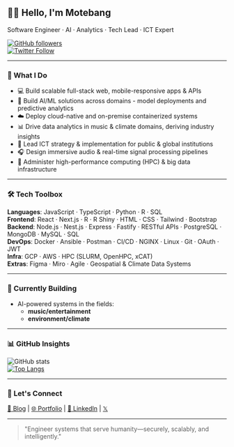## 👋🏽 Hello, I'm Motebang

Software Engineer · AI · Analytics · Tech Lead · ICT Expert   

[![GitHub followers](https://img.shields.io/github/followers/lebusa?style=social)](https://github.com/lebusa)  
[![Twitter Follow](https://img.shields.io/twitter/follow/sirfongfong?style=social)](https://twitter.com/sirfongfong)

---

### 🔧 What I Do
- 💻 Build scalable full-stack web, mobile-responsive apps & APIs
- 🤖 Build AI/ML solutions across domains - model deployments and predictive analytics 
- ☁️ Deploy cloud-native and on-premise containerized systems
- 📊 Drive data analytics in music & climate domains, deriving industry insights
- 🧠 Lead ICT strategy & implementation for public & global institutions  
- 🎧 Design immersive audio & real-time signal processing pipelines
- 🧮 Administer high-performance computing (HPC) & big data infrastructure

---

### 🛠️ Tech Toolbox
**Languages**: JavaScript · TypeScript · Python · R · SQL  
**Frontend**: React · Next.js · R · R Shiny · HTML · CSS · Tailwind · Bootstrap  
**Backend**: Node.js · Nest.js · Express · Fastify · RESTful APIs · PostgreSQL · MongoDB · MySQL · SQL  
**DevOps**: Docker · Ansible · Postman · CI/CD · NGINX · Linux · Git · OAuth · JWT  
**Infra**: GCP · AWS · HPC (SLURM, OpenHPC, xCAT)   
**Extras**: Figma · Miro · Agile · Geospatial & Climate Data Systems

---

### 🚧 Currently Building
- AI-powered systems in the fields:
  -   **music/entertainment**
  -   **environment/climate**

---

### 📊 GitHub Insights
![GitHub stats](https://github-readme-stats.vercel.app/api?username=lebusa&show_icons=true&title_color=333&icon_color=007ec6&hide=issues)  
[![Top Langs](https://github-readme-stats.vercel.app/api/top-langs/?username=lebusa&layout=compact)](https://github.com/lebusa/github-readme-stats)

---

### 💬 Let's Connect
[📝 Blog](https://hashnode.com/@sirfongfong) | [🌐 Portfolio](https://sirfongfong.com) | [💼 LinkedIn](https://linkedin.com/in/lebusam) | [𝕏](https://twitter.com/sirfongfong)

---

> "Engineer systems that serve humanity—securely, scalably, and intelligently."
